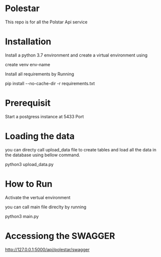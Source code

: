# Polestar
This repo is for all the Polstar Api service

# Installation

Install a python 3.7 environment and create a virtual environment using 

create venv env-name

Install all requirements by Running

pip install --no-cache-dir -r requirements.txt

# Prerequisit

Start a postgress instance at 5433 Port

# Loading the data

you can directy call upload_data file to create tables and load all the data in the database using bellow command.

python3 upload_data.py

# How to Run

Activate the vertual environment 

you can call main file direclty by running

python3 main.py

# Accessiong the SWAGGER

http://127.0.0.1:5000/api/polestar/swagger


